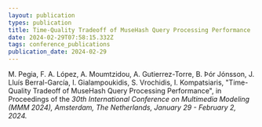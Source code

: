 ```yaml
---
layout: publication
types: publication
title: Time-Quality Tradeoff of MuseHash Query Processing Performance
date: 2024-02-29T07:58:15.332Z
tags: conference_publications
publication_date: 2024-02-29
---
```

<!--StartFragment-->

M. Pegia, F. A. López, A. Moumtzidou, A. Gutierrez-Torre, B. Þór Jónsson, J. Lluís Berral-García, I. Gialampoukidis, S. Vrochidis, I. Kompatsiaris, "Time-Quality Tradeoff of MuseHash Query Processing Performance", in Proceedings of the *30th International Conference on Multimedia Modeling (MMM 2024), Amsterdam, The Netherlands, January 29 - February 2, 2024.*

<!--EndFragment-->